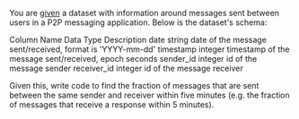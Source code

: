 You are [given](https://raw.githubusercontent.com/erood/interviewqs.com_code_snippets/master/Datasets/sample_message_dataset.csv) a dataset with information around messages sent between users in a P2P messaging application. Below is the dataset's schema:


    
    
Column Name	Data Type	Description
date	string	date of the message sent/received, format is 'YYYY-mm-dd'
timestamp	integer	timestamp of the message sent/received, epoch seconds
sender_id	integer	id of the message sender
receiver_id	integer	id of the message receiver

    

    
Given this, write code to find the fraction of messages that are sent between the same sender and receiver within five minutes (e.g. the fraction of messages that receive a response within 5 minutes). 